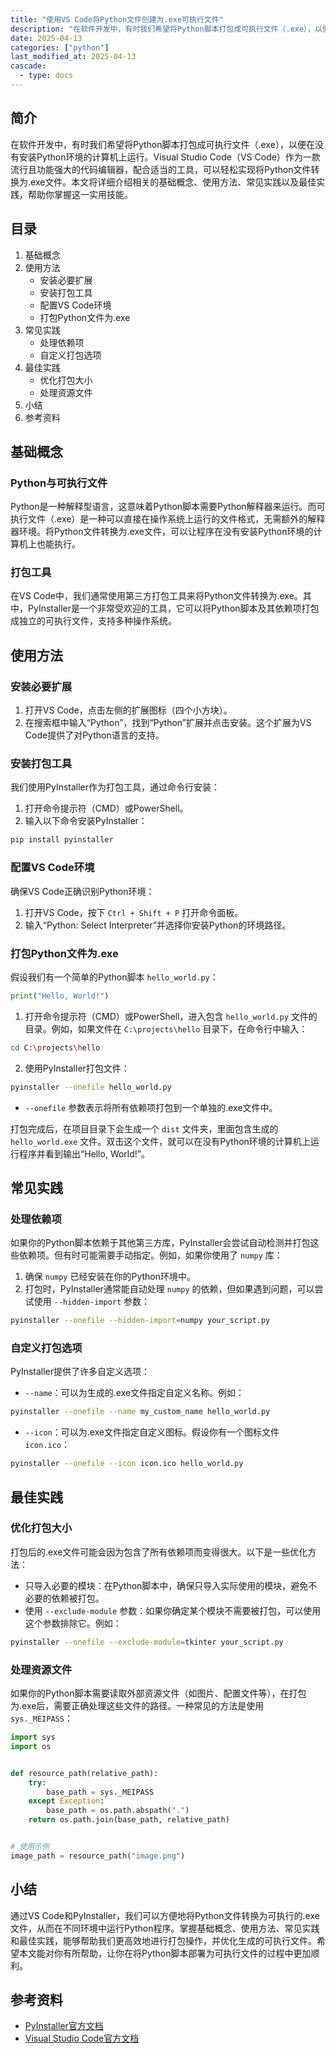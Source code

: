 ```yaml
---
title: "使用VS Code将Python文件创建为.exe可执行文件"
description: "在软件开发中，有时我们希望将Python脚本打包成可执行文件（.exe），以便在没有安装Python环境的计算机上运行。Visual Studio Code（VS Code）作为一款流行且功能强大的代码编辑器，配合适当的工具，可以轻松实现将Python文件转换为.exe文件。本文将详细介绍相关的基础概念、使用方法、常见实践以及最佳实践，帮助你掌握这一实用技能。"
date: 2025-04-13
categories: ["python"]
last_modified_at: 2025-04-13
cascade:
  - type: docs
---
```



## 简介
在软件开发中，有时我们希望将Python脚本打包成可执行文件（.exe），以便在没有安装Python环境的计算机上运行。Visual Studio Code（VS Code）作为一款流行且功能强大的代码编辑器，配合适当的工具，可以轻松实现将Python文件转换为.exe文件。本文将详细介绍相关的基础概念、使用方法、常见实践以及最佳实践，帮助你掌握这一实用技能。

<!-- more -->
## 目录
1. 基础概念
2. 使用方法
    - 安装必要扩展
    - 安装打包工具
    - 配置VS Code环境
    - 打包Python文件为.exe
3. 常见实践
    - 处理依赖项
    - 自定义打包选项
4. 最佳实践
    - 优化打包大小
    - 处理资源文件
5. 小结
6. 参考资料

## 基础概念
### Python与可执行文件
Python是一种解释型语言，这意味着Python脚本需要Python解释器来运行。而可执行文件（.exe）是一种可以直接在操作系统上运行的文件格式，无需额外的解释器环境。将Python文件转换为.exe文件，可以让程序在没有安装Python环境的计算机上也能执行。

### 打包工具
在VS Code中，我们通常使用第三方打包工具来将Python文件转换为.exe。其中，PyInstaller是一个非常受欢迎的工具，它可以将Python脚本及其依赖项打包成独立的可执行文件，支持多种操作系统。

## 使用方法
### 安装必要扩展
1. 打开VS Code，点击左侧的扩展图标（四个小方块）。
2. 在搜索框中输入“Python”，找到“Python”扩展并点击安装。这个扩展为VS Code提供了对Python语言的支持。

### 安装打包工具
我们使用PyInstaller作为打包工具，通过命令行安装：
1. 打开命令提示符（CMD）或PowerShell。
2. 输入以下命令安装PyInstaller：
```bash
pip install pyinstaller
```

### 配置VS Code环境
确保VS Code正确识别Python环境：
1. 打开VS Code，按下 `Ctrl + Shift + P` 打开命令面板。
2. 输入“Python: Select Interpreter”并选择你安装Python的环境路径。

### 打包Python文件为.exe
假设我们有一个简单的Python脚本 `hello_world.py`：
```python
print("Hello, World!")
```
1. 打开命令提示符（CMD）或PowerShell，进入包含 `hello_world.py` 文件的目录。例如，如果文件在 `C:\projects\hello` 目录下，在命令行中输入：
```bash
cd C:\projects\hello
```
2. 使用PyInstaller打包文件：
```bash
pyinstaller --onefile hello_world.py
```
   - `--onefile` 参数表示将所有依赖项打包到一个单独的.exe文件中。

打包完成后，在项目目录下会生成一个 `dist` 文件夹，里面包含生成的 `hello_world.exe` 文件。双击这个文件，就可以在没有Python环境的计算机上运行程序并看到输出“Hello, World!”。

## 常见实践
### 处理依赖项
如果你的Python脚本依赖于其他第三方库，PyInstaller会尝试自动检测并打包这些依赖项。但有时可能需要手动指定。例如，如果你使用了 `numpy` 库：
1. 确保 `numpy` 已经安装在你的Python环境中。
2. 打包时，PyInstaller通常能自动处理 `numpy` 的依赖，但如果遇到问题，可以尝试使用 `--hidden-import` 参数：
```bash
pyinstaller --onefile --hidden-import=numpy your_script.py
```

### 自定义打包选项
PyInstaller提供了许多自定义选项：
- `--name`：可以为生成的.exe文件指定自定义名称。例如：
```bash
pyinstaller --onefile --name my_custom_name hello_world.py
```
- `--icon`：可以为.exe文件指定自定义图标。假设你有一个图标文件 `icon.ico`：
```bash
pyinstaller --onefile --icon icon.ico hello_world.py
```

## 最佳实践
### 优化打包大小
打包后的.exe文件可能会因为包含了所有依赖项而变得很大。以下是一些优化方法：
- 只导入必要的模块：在Python脚本中，确保只导入实际使用的模块，避免不必要的依赖被打包。
- 使用 `--exclude-module` 参数：如果你确定某个模块不需要被打包，可以使用这个参数排除它。例如：
```bash
pyinstaller --onefile --exclude-module=tkinter your_script.py
```

### 处理资源文件
如果你的Python脚本需要读取外部资源文件（如图片、配置文件等），在打包为.exe后，需要正确处理这些文件的路径。一种常见的方法是使用 `sys._MEIPASS`：
```python
import sys
import os


def resource_path(relative_path):
    try:
        base_path = sys._MEIPASS
    except Exception:
        base_path = os.path.abspath(".")
    return os.path.join(base_path, relative_path)


# 使用示例
image_path = resource_path("image.png")
```

## 小结
通过VS Code和PyInstaller，我们可以方便地将Python文件转换为可执行的.exe文件，从而在不同环境中运行Python程序。掌握基础概念、使用方法、常见实践和最佳实践，能够帮助我们更高效地进行打包操作，并优化生成的可执行文件。希望本文能对你有所帮助，让你在将Python脚本部署为可执行文件的过程中更加顺利。

## 参考资料
- [PyInstaller官方文档](https://pyinstaller.readthedocs.io/en/stable/)
- [Visual Studio Code官方文档](https://code.visualstudio.com/docs)